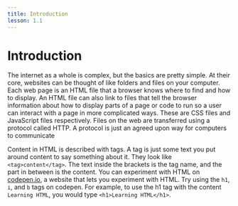 ```yaml
---
title: Introduction
lesson: 1.1
---
```


# Introduction

The internet as a whole is complex, but the basics are pretty simple. At their core, websites can be thought of like folders and files on your computer. Each web page is an HTML file that a browser knows where to find and how to display. An HTML file can also link to files that tell the browser information about how to display parts of a page or code to run so a user can interact with a page in more complicated ways. These are CSS files and JavaScript files respectively. Files on the web are transferred using a protocol called HTTP. A protocol is just an agreed upon way for computers to communicate

Content in HTML is described with tags. A tag is just some text you put around content to say something about it. They look like `<tag>content</tag>`. The text inside the brackets is the tag name, and the part in between is the content. You can experiment with HTML on [codepen.io](https://codepen.io/pen), a website that lets you experiment with HTML. Try using the `h1`, `i`, and `b` tags on codepen. For example, to use the h1 tag with the content `Learning HTML`, you would type `<h1>Learning HTML</h1>`.
